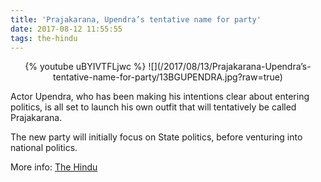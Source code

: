 ```yaml
---
title: 'Prajakarana, Upendra’s tentative name for party'
date: 2017-08-12 11:55:55
tags: the-hindu
---
```

<center>
{% youtube uBYIVTFLjwc %}
![](/2017/08/13/Prajakarana-Upendra’s-tentative-name-for-party/13BGUPENDRA.jpg?raw=true)
</center>

Actor Upendra, who has been making his intentions clear about entering politics, is all set to launch his own outfit that will tentatively be called Prajakarana.

The new party will initially focus on State politics, before venturing into national politics.

More info: [The Hindu](http://www.thehindu.com/news/national/karnataka/prajakarana-upendras-tentative-name-for-party/article19483170.ece)

